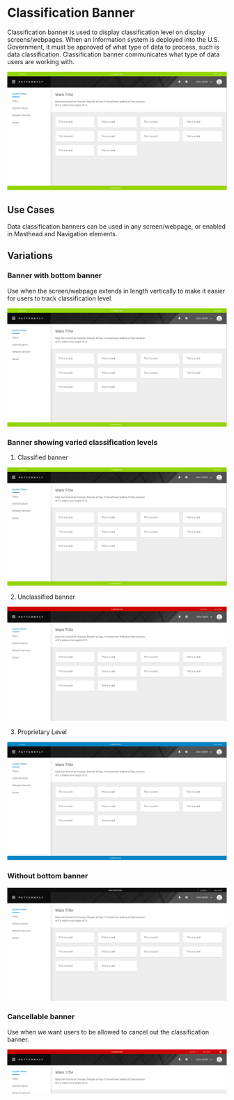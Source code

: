 # Classification Banner

Classification banner is used to display classification level on display screens/webpages. When an information system is deployed into the U.S. Government, it must be approved of what type of data to process, such is data classification. Classification banner communicates what type of data users are working with. 

![](img/green.png)

## Use Cases

Data classification banners can be used in any screen/webpage, or enabled in Masthead and Navigation elements.

## Variations

### Banner with bottom banner

Use when the screen/webpage extends in length vertically to make it easier for users to track classification level.

![](img/green.png)

### Banner showing varied classification levels

1. Classified banner

![](img/green.png)

2. Unclassified banner

![](img/red_screen.png)

3. Proprietary Level

![](img/blue.png)

### Without bottom banner

![](img/without_bottom.png)

### Cancellable banner

Use when we want users to be allowed to cancel out the classification banner.

![](img/red_close_clean.png)

